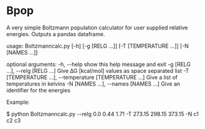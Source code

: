 # Bpop
A very simple Boltzmann population calculator for user supplied relative energies. Outputs a pandas dataframe.

usage: Boltzmanncalc.py [-h] [-g [RELG ...]] [-T [TEMPERATURE ...]] [-N [NAMES ...]]

optional arguments:
  -h, --help            show this help message and exit
  -g [RELG ...], --relg [RELG ...]
                        Give ∆G [kcal/mol] values as space separated list
  -T [TEMPERATURE ...], --temperature [TEMPERATURE ...]
                        Give a list of temperatures in kelvins
  -N [NAMES ...], --names [NAMES ...]
                        Give an identifier for the energies
                        
Example:

$ python Boltzmanncalc.py --relg 0.0 0.44 1.71 -T 273.15 298.15 373.15 -N c1 c2 c3
